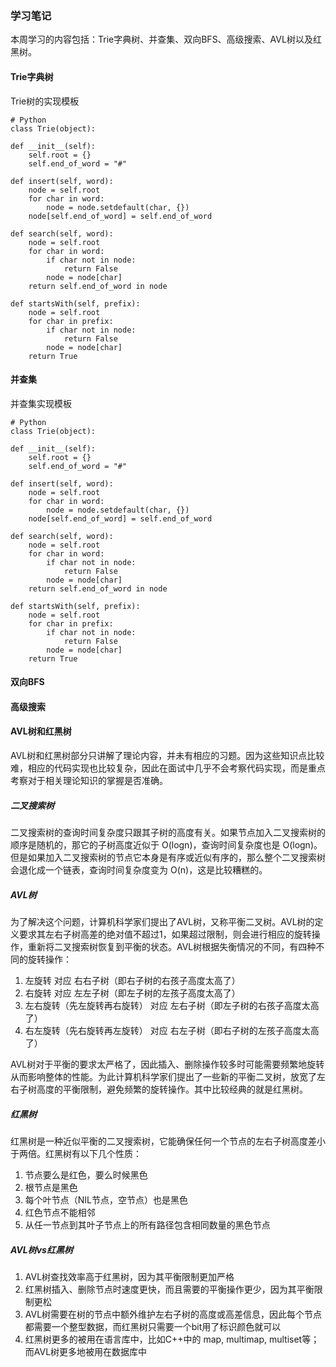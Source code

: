 ### 学习笔记

本周学习的内容包括：Trie字典树、并查集、双向BFS、高级搜索、AVL树以及红黑树。

#### Trie字典树

Trie树的实现模板

    # Python 
    class Trie(object):
  
	def __init__(self): 
		self.root = {} 
		self.end_of_word = "#" 
 
	def insert(self, word): 
		node = self.root 
		for char in word: 
			node = node.setdefault(char, {}) 
		node[self.end_of_word] = self.end_of_word 
 
	def search(self, word): 
		node = self.root 
		for char in word: 
			if char not in node: 
				return False 
			node = node[char] 
		return self.end_of_word in node 
 
	def startsWith(self, prefix): 
		node = self.root 
		for char in prefix: 
			if char not in node: 
				return False 
			node = node[char] 
		return True


#### 并查集

并查集实现模板

    # Python 
    class Trie(object):
  
	def __init__(self): 
		self.root = {} 
		self.end_of_word = "#" 
 
	def insert(self, word): 
		node = self.root 
		for char in word: 
			node = node.setdefault(char, {}) 
		node[self.end_of_word] = self.end_of_word 
 
	def search(self, word): 
		node = self.root 
		for char in word: 
			if char not in node: 
				return False 
			node = node[char] 
		return self.end_of_word in node 
 
	def startsWith(self, prefix): 
		node = self.root 
		for char in prefix: 
			if char not in node: 
				return False 
			node = node[char] 
		return True


#### 双向BFS


#### 高级搜索


#### AVL树和红黑树
AVL树和红黑树部分只讲解了理论内容，并未有相应的习题。因为这些知识点比较难，相应的代码实现也比较复杂，因此在面试中几乎不会考察代码实现，而是重点考察对于相关理论知识的掌握是否准确。

##### 二叉搜索树
二叉搜索树的查询时间复杂度只跟其子树的高度有关。如果节点加入二叉搜索树的顺序是随机的，那它的子树高度近似于 O(logn)，查询时间复杂度也是 O(logn)。但是如果加入二叉搜索树的节点它本身是有序或近似有序的，那么整个二叉搜索树会退化成一个链表，查询时间复杂度变为 O(n)，这是比较糟糕的。

##### AVL树
为了解决这个问题，计算机科学家们提出了AVL树，又称平衡二叉树。AVL树的定义要求其左右子树高差的绝对值不超过1，如果超过限制，则会进行相应的旋转操作，重新将二叉搜索树恢复到平衡的状态。AVL树根据失衡情况的不同，有四种不同的旋转操作：

1. 左旋转  对应  右右子树（即右子树的右孩子高度太高了）
2. 右旋转  对应  左左子树（即左子树的左孩子高度太高了）
3. 左右旋转（先左旋转再右旋转）  对应  左右子树（即左子树的右孩子高度太高了）
4. 右左旋转（先右旋转再左旋转）  对应  右左子树（即右子树的左孩子高度太高了）

AVL树对于平衡的要求太严格了，因此插入、删除操作较多时可能需要频繁地旋转从而影响整体的性能。为此计算机科学家们提出了一些新的平衡二叉树，放宽了左右子树高度的平衡限制，避免频繁的旋转操作。其中比较经典的就是红黑树。

##### 红黑树
红黑树是一种近似平衡的二叉搜索树，它能确保任何一个节点的左右子树高度差小于两倍。红黑树有以下几个性质：
1. 节点要么是红色，要么时候黑色
2. 根节点是黑色
3. 每个叶节点（NIL节点，空节点）也是黑色
4. 红色节点不能相邻
5. 从任一节点到其叶子节点上的所有路径包含相同数量的黑色节点

##### AVL树vs红黑树
1. AVL树查找效率高于红黑树，因为其平衡限制更加严格
2. 红黑树插入、删除节点时速度更快，而且需要的平衡操作更少，因为其平衡限制更松
3. AVL树需要在树的节点中额外维护左右子树的高度或高差信息，因此每个节点都需要一个整型数据，而红黑树只需要一个bit用了标识颜色就可以
4. 红黑树更多的被用在语言库中，比如C++中的 map, multimap, multiset等；而AVL树更多地被用在数据库中